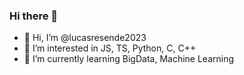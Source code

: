 ### Hi there 👋

- 👋 Hi, I’m @lucasresende2023
- 👀 I’m interested in JS, TS, Python, C, C++
- 🌱 I’m currently learning BigData, Machine Learning


